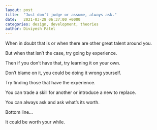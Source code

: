 ```yaml
---
layout: post
title:  "Just don’t judge or assume, always ask."
date:   2021-03-28 06:37:00 +0000
categories: design, development, theories
author: Diviyesh Patel
---
```


When in doubt that is or when there are other great talent around you.

But when that isn’t the case, try going by experience.

Then if you don’t have that, try learning it on your own.

Don’t blame on it, you could be doing it wrong yourself.

Try finding those that have the experience.

You can trade a skill for another or introduce a new to replace.

You can always ask and ask what’s its worth.

Bottom line…

It could be worth your while.